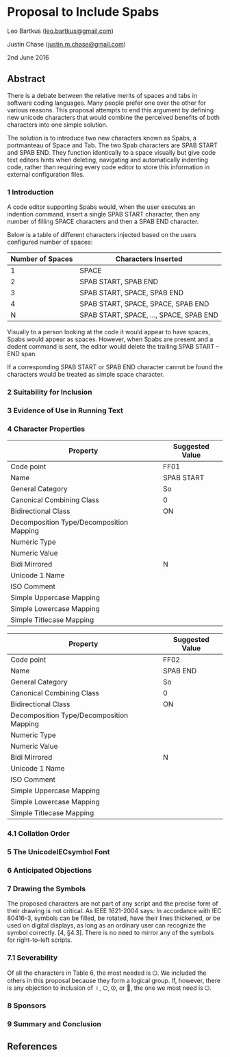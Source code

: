# Proposal to Include Spabs
Leo Bartkus (leo.bartkus@gmail.com)

Justin Chase (justin.m.chase@gmail.com)

2nd June 2016


## Abstract
There is a debate between the relative merits of spaces and tabs in software coding languages. 
Many people prefer one over the other for various reasons. This proposal attempts to end this
argument by defining new unicode characters that would combine the perceived benefits of both
characters into one simple solution.

The solution is to introduce two new characters known as Spabs, a portmanteau of Space and Tab.
The two Spab characters are SPAB START and SPAB END. They function identically to a space visually
but give code text editors hints when deleting, navigating and automatically indenting code, rather
than requiring every code editor to store this information in external configuration files.

### 1 Introduction
A code editor supporting Spabs would, when the user executes an indention command, insert a single SPAB START
character, then any number of filling SPACE characters and then a SPAB END character.

Below is a table of different characters injected based on the users configured number of spaces:

Number of Spaces | Characters Inserted
-----------------|--------------------
1                | SPACE
2                | SPAB START, SPAB END
3                | SPAB START, SPACE, SPAB END
4                | SPAB START, SPACE, SPACE, SPAB END
N                | SPAB START, SPACE, ..., SPACE, SPAB END

Visually to a person looking at the code it would appear to have spaces, Spabs would appear as spaces.
However, when Spabs are present and a dedent command is sent, the editor would delete the trailing SPAB START - END span.

If a corresponding SPAB START or SPAB END character cannot be found the characters would be treated as simple space character.



### 2 Suitability for Inclusion


### 3 Evidence of Use in Running Text


### 4 Character Properties


Property   | Suggested Value
-----------|----------------
Code point | FF01
Name       | SPAB START
General Category | So
Canonical Combining Class | 0
Bidirectional Class | ON
Decomposition Type/Decomposition Mapping |
Numeric Type |
Numeric Value |
Bidi Mirrored | N
Unicode 1 Name |
ISO Comment |
Simple Uppercase Mapping | 
Simple Lowercase Mapping | 
Simple Titlecase Mapping | 

Property   | Suggested Value
-----------|----------------
Code point | FF02
Name       | SPAB END
General Category | So
Canonical Combining Class | 0
Bidirectional Class | ON
Decomposition Type/Decomposition Mapping |
Numeric Type |
Numeric Value |
Bidi Mirrored | N
Unicode 1 Name |
ISO Comment |
Simple Uppercase Mapping |
Simple Lowercase Mapping |
Simple Titlecase Mapping |


### 4.1 Collation Order


### 5 The UnicodeIECsymbol Font


### 6 Anticipated Objections


### 7 Drawing the Symbols
The proposed characters are not part of any script and the precise form of their
drawing is not critical. As IEEE 1621-2004 says:
In accordance with IEC 80416-3, symbols can be filled, be rotated,
have their lines thickened, or be used on digital displays, as long as
an ordinary user can recognize the symbol correctly.
[4, §4.3]. There is no need to mirror any of the symbols for right-to-left scripts.

### 7.1 Severability
Of all the characters in Table 6, the most needed is ⏻. We included the others
in this proposal because they form a logical group. If, however, there is any
objection to inclusion of ⏽, ⭘, ⏼, or 🌭, the one we most need is ⏻.

### 8 Sponsors


### 9 Summary and Conclusion


## References
